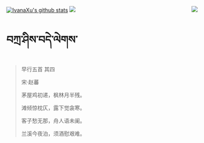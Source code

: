 [![IvanaXu's github stats](https://github-readme-stats.vercel.app/api?username=IvanaXu&show_icons=true&theme=vue-dark)](https://github.com/anuraghazra/github-readme-stats)
<img align="right" src="https://github-readme-stats.vercel.app/api/top-langs/?username=IvanaXu&langs_count=7&theme=graywhite" />
<img src="https://github-readme-stats.vercel.app/api/wakatime?username=IvanaXu&layout=compact&langs_count=6&theme=vue-dark&&custom_title=Programming Times(Jul 29 2021-)" />
# བཀྲ་ཤིས་བདེ་ལེགས་
> 早行五首 其四
>
> 宋·赵蕃
>
> 茅屋鸡初递，枫林月半残。
> 
> 滩倾惊枕仄，露下觉衾寒。
> 
> 客子愁无那，舟人语未阑。
> 
> 兰溪今夜泊，须酒慰艰难。